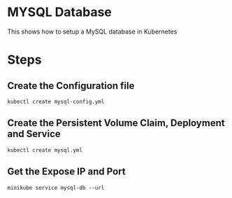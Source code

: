 # MYSQL Database
This shows how to setup a MySQL database in Kubernetes

# Steps
## Create the Configuration file
```
kubectl create mysql-config.yml
```
## Create the Persistent Volume Claim, Deployment and Service
```
kubectl create mysql.yml
```
## Get the Expose IP and Port
```
minikube service mysql-db --url
```